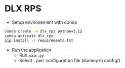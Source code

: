 # DLX RPS

* Setup environement with conda

```bash
conda create -n dlx_rps python=3.12
conda activate dlx_rps
pip install -r requirements.txt
```

* Run the application
  * Run `main.py`
  * Select `.yaml` configuration file (dummy in config/)